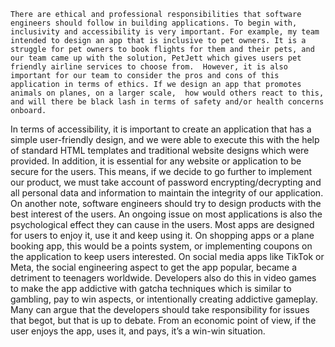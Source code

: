 ﻿

	There are ethical and professional responsibilities that software engineers should follow in building applications. To begin with, inclusivity and accessibility is very important. For example, my team intended to design an app that is inclusive to pet owners. It is a struggle for pet owners to book flights for them and their pets, and our team came up with the solution, PetJett which gives users pet friendly airline services to choose from.  However, it is also important for our team to consider the pros and cons of this application in terms of ethics. If we design an app that promotes animals on planes, on a larger scale,  how would others react to this, and will there be black lash in terms of safety and/or health concerns onboard. 
In terms of accessibility, it is important to create an application that has a simple user-friendly design, and we were able to execute this with the help of standard HTML templates and traditional website designs which were provided.  In addition, it is essential for any website or application to be secure for the users. This means, if we decide to go further to implement our product, we must take account of password encrypting/decrypting and all personal data and information to maintain the integrity of our application. 
	On another note, software engineers should try to design products with the best interest of the users. An ongoing issue on most applications is also the psychological effect they can cause in the users. Most apps are  designed for users to enjoy it, use it and keep using it. On shopping apps or a plane booking app, this would be a points system, or implementing coupons on the application to keep users interested. On social media apps like TikTok or Meta, the social engineering aspect to get the app popular, became a detriment to teenagers worldwide. Developers also do this in video games to make the app addictive with gatcha techniques which is similar to gambling, pay to win aspects, or intentionally creating addictive gameplay. Many can argue that the developers should take responsibility for issues that begot, but that is up to debate. From an economic point of view, if the user enjoys the app, uses it, and pays, it’s a win-win situation. 

